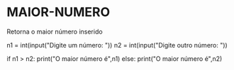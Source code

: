 # MAIOR-NUMERO
Retorna o maior número inserido

n1 = int(input("Digite um número: "))
n2 = int(input("Digite outro número: "))

if n1 > n2:
  print("O maior número é",n1)
else:
  print("O maior número é",n2)
